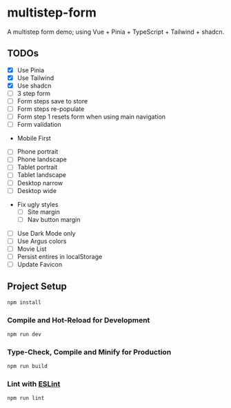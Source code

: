 <!--
Generated file.

I then:
 - stripped unnecessary content
 - added Description
 - added TODOs
-->

# multistep-form

A multistep form demo; using Vue + Pinia + TypeScript + Tailwind + shadcn.

## TODOs

- [x] Use Pinia
- [x] Use Tailwind
- [x] Use shadcn
- [ ] 3 step form
- [ ] Form steps save to store
- [ ] Form steps re-populate
- [ ] Form step 1 resets form when using main navigation
- [ ] Form validation
- Mobile First
- [ ] Phone portrait
- [ ] Phone landscape
- [ ] Tablet portrait
- [ ] Tablet landscape
- [ ] Desktop narrow
- [ ] Desktop wide
- Fix ugly styles
  - [ ] Site margin
  - [ ] Nav button margin
- [ ] Use Dark Mode only
- [ ] Use Argus colors
- [ ] Movie List
- [ ] Persist entires in localStorage
- [ ] Update Favicon

## Project Setup

```sh
npm install
```

### Compile and Hot-Reload for Development

```sh
npm run dev
```

### Type-Check, Compile and Minify for Production

```sh
npm run build
```

### Lint with [ESLint](https://eslint.org/)

```sh
npm run lint
```
